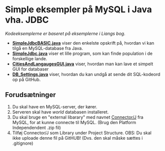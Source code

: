 # Simple eksempler på MySQL i Java vha. JDBC
*Kodeeksemplerne er baseret på eksemplerne i Liangs bog.*

- **[SimpleJdbcBASIC.java](https://github.com/andracs/Simpel-JDBC-eksempel/blob/master/src/SimpleJdbcBASIC.java)** viser den enkelste opskrift på, hvordan vi kan tilgå en MySQL-database fra Java.
- **[SimpleJdbc.java](https://github.com/andracs/Simpel-JDBC-eksempel/blob/master/src/SimpleJdbc.java)** viser et lille program, som kan finde population i de forskellige lande. 
- **[CitiesAndLangaugesGUI.java](https://github.com/andracs/Simpel-JDBC-eksempel/blob/master/src/CitiesAndLangaugesGUI.java)** viser, hvordan man kan lave et simpelt GUI for databaser
- **[DB_Settings.java](https://github.com/andracs/Simpel-JDBC-eksempel/blob/master/src/DB_Settings.java)** viser, hvordan du kan undgå at sende dit SQL-kodeord op på GitHub.


## Forudsætninger
1. Du skal have en MySQL-server, der kører.
2. Serveren skal have *world* databasen installeret.  
3. Du skal bruge en "external libarary" med navnet [Connector/J](https://dev.mysql.com/downloads/connector/j/) fra MySQL, for at kunne connecte til MySQL. (Brug den Platform Independendent .zip fil)
4. Tilføj Connector/J som Library under Project Structure. OBS: Du skal ikke uploade denne fil på GitHUB! (Dvs. den skal måske sættes i .gitignore)


